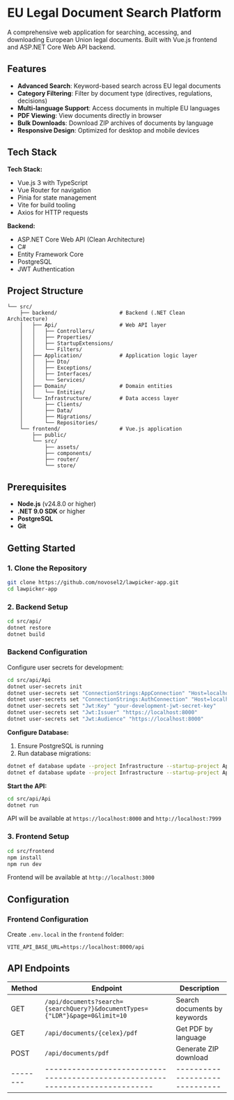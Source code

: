 # EU Legal Document Search Platform

A comprehensive web application for searching, accessing, and downloading European Union legal documents. Built with Vue.js frontend and ASP.NET Core Web API backend.

## Features

- **Advanced Search**: Keyword-based search across EU legal documents
- **Category Filtering**: Filter by document type (directives, regulations, decisions)
- **Multi-language Support**: Access documents in multiple EU languages
- **PDF Viewing**: View documents directly in browser
- **Bulk Downloads**: Download ZIP archives of documents by language
- **Responsive Design**: Optimized for desktop and mobile devices

## Tech Stack

**Tech Stack:**
- Vue.js 3 with TypeScript
- Vue Router for navigation
- Pinia for state management
- Vite for build tooling
- Axios for HTTP requests

**Backend:**
- ASP.NET Core Web API (Clean Architecture)
- C#
- Entity Framework Core
- PostgreSQL
- JWT Authentication

## Project Structure

```
└── src/
    ├── backend/                    # Backend (.NET Clean Architecture)
    │   ├── Api/                    # Web API layer
    │   │   ├── Controllers/
    │   │   ├── Properties/
    │   │   ├── StartupExtensions/
    │   │   └── Filters/
    │   ├── Application/            # Application logic layer
    │   │   ├── Dto/
    │   │   ├── Exceptions/
    │   │   ├── Interfaces/
    │   │   └── Services/
    │   ├── Domain/                 # Domain entities
    │   │   └── Entities/
    │   └── Infrastructure/         # Data access layer
    │       ├── Clients/
    │       ├── Data/
    │       ├── Migrations/
    │       └── Repositories/
    └── frontend/                   # Vue.js application
        ├── public/
        └── src/
            ├── assets/
            ├── components/
            ├── router/
            └── store/
```

## Prerequisites

- **Node.js** (v24.8.0 or higher)
- **.NET 9.0 SDK** or higher
- **PostgreSQL**
- **Git**

## Getting Started

### 1. Clone the Repository

```bash
git clone https://github.com/novosel2/lawpicker-app.git
cd lawpicker-app
```

### 2. Backend Setup

```bash
cd src/api/
dotnet restore
dotnet build
```

### Backend Configuration

Configure user secrets for development:
```bash
cd src/api/Api
dotnet user-secrets init
dotnet user-secrets set "ConnectionStrings:AppConnection" "Host=localhost;Database=laws-db;Username=postgres;Password=yourpassword"
dotnet user-secrets set "ConnectionStrings:AuthConnection" "Host=localhost;Database=auth-laws-db;Username=postgres;Password=yourpassword"
dotnet user-secrets set "Jwt:Key" "your-development-jwt-secret-key"
dotnet user-secrets set "Jwt:Issuer" "https://localhost:8000"
dotnet user-secrets set "Jwt:Audience" "https://localhost:8000"
```

**Configure Database:**
1. Ensure PostgreSQL is running
2. Run database migrations:
```bash
dotnet ef database update --project Infrastructure --startup-project Api --context AppDbContext
dotnet ef database update --project Infrastructure --startup-project Api --context AuthDbContext
```

**Start the API:**
```bash
cd src/api/Api
dotnet run
```
API will be available at `https://localhost:8000` and `http://localhost:7999`

### 3. Frontend Setup

```bash
cd src/frontend
npm install
npm run dev
```
Frontend will be available at `http://localhost:3000`

## Configuration



### Frontend Configuration

Create `.env.local` in the `frontend` folder:
```
VITE_API_BASE_URL=https://localhost:8000/api
```

## API Endpoints

| Method |                                Endpoint                                      |          Description         |
|--------|------------------------------------------------------------------------------|------------------------------|
|  GET   | `/api/documents?search={searchQuery?}&documentTypes={"LDR"}&page=0&limit=10` | Search documents by keywords |
|  GET   |                       `/api/documents/{celex}/pdf`                           |      Get PDF by language     |
|  POST  |                           `/api/documents/pdf`                               |     Generate ZIP download    |
|--------|------------------------------------------------------------------------------|------------------------------|
